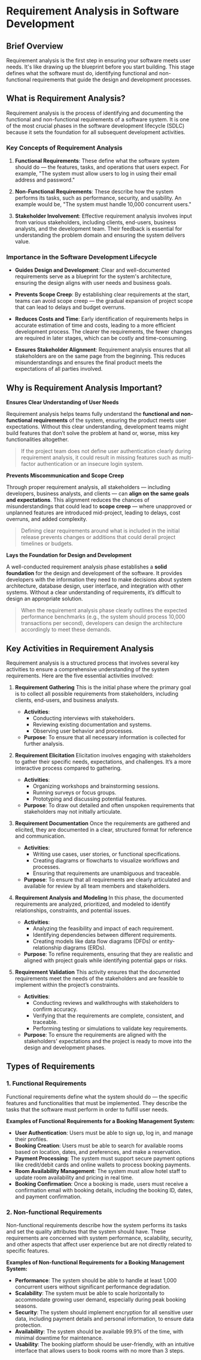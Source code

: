 # Requirement Analysis in Software Development
## Brief Overview

Requirement analysis is the first step in ensuring your software meets user needs. It's like drawing up the blueprint before you start building. This stage defines what the software must do, identifying functional and non-functional requirements that guide the design and development processes.

## What is Requirement Analysis?

Requirement analysis is the process of identifying and documenting the functional and non-functional requirements of a software system. It is one of the most crucial phases in the software development lifecycle (SDLC) because it sets the foundation for all subsequent development activities.

### Key Concepts of Requirement Analysis

1. **Functional Requirements**: These define what the software system should do — the features, tasks, and operations that users expect. For example, "The system must allow users to log in using their email address and password."

2. **Non-Functional Requirements**: These describe how the system performs its tasks, such as performance, security, and usability. An example would be, "The system must handle 10,000 concurrent users."

3. **Stakeholder Involvement**: Effective requirement analysis involves input from various stakeholders, including clients, end-users, business analysts, and the development team. Their feedback is essential for understanding the problem domain and ensuring the system delivers value.

### Importance in the Software Development Lifecycle

- **Guides Design and Development**: Clear and well-documented requirements serve as a blueprint for the system's architecture, ensuring the design aligns with user needs and business goals.
  
- **Prevents Scope Creep**: By establishing clear requirements at the start, teams can avoid scope creep — the gradual expansion of project scope that can lead to delays and budget overruns.

- **Reduces Costs and Time**: Early identification of requirements helps in accurate estimation of time and costs, leading to a more efficient development process. The clearer the requirements, the fewer changes are required in later stages, which can be costly and time-consuming.

- **Ensures Stakeholder Alignment**: Requirement analysis ensures that all stakeholders are on the same page from the beginning. This reduces misunderstandings and ensures the final product meets the expectations of all parties involved.

## Why is Requirement Analysis Important?

**Ensures Clear Understanding of User Needs**

Requirement analysis helps teams fully understand the **functional and non-functional requirements** of the system, ensuring the product meets user expectations. Without this clear understanding, development teams might build features that don’t solve the problem at hand or, worse, miss key functionalities altogether.

> If the project team does not define user authentication clearly during requirement analysis, it could result in missing features such as multi-factor authentication or an insecure login system.

**Prevents Miscommunication and Scope Creep**

Through proper requirement analysis, all stakeholders — including developers, business analysts, and clients — can **align on the same goals and expectations**. This alignment reduces the chances of misunderstandings that could lead to **scope creep** — where unapproved or unplanned features are introduced mid-project, leading to delays, cost overruns, and added complexity.

> Defining clear requirements around what is included in the initial release prevents changes or additions that could derail project timelines or budgets.

**Lays the Foundation for Design and Development**

A well-conducted requirement analysis phase establishes a **solid foundation** for the design and development of the software. It provides developers with the information they need to make decisions about system architecture, database design, user interface, and integration with other systems. Without a clear understanding of requirements, it’s difficult to design an appropriate solution.

> When the requirement analysis phase clearly outlines the expected performance benchmarks (e.g., the system should process 10,000 transactions per second), developers can design the architecture accordingly to meet these demands.

## Key Activities in Requirement Analysis

Requirement analysis is a structured process that involves several key activities to ensure a comprehensive understanding of the system requirements. Here are the five essential activities involved:

1. **Requirement Gathering**
   This is the initial phase where the primary goal is to collect all possible requirements from stakeholders, including clients, end-users, and business analysts.
   - **Activities**:
     - Conducting interviews with stakeholders.
     - Reviewing existing documentation and systems.
     - Observing user behavior and processes.
   - **Purpose**: To ensure that all necessary information is collected for further analysis.

2. **Requirement Elicitation**
   Elicitation involves engaging with stakeholders to gather their specific needs, expectations, and challenges. It’s a more interactive process compared to gathering.
   - **Activities**:
     - Organizing workshops and brainstorming sessions.
     - Running surveys or focus groups.
     - Prototyping and discussing potential features.
   - **Purpose**: To draw out detailed and often unspoken requirements that stakeholders may not initially articulate.

3. **Requirement Documentation**
   Once the requirements are gathered and elicited, they are documented in a clear, structured format for reference and communication.
   - **Activities**:
     - Writing use cases, user stories, or functional specifications.
     - Creating diagrams or flowcharts to visualize workflows and processes.
     - Ensuring that requirements are unambiguous and traceable.
   - **Purpose**: To ensure that all requirements are clearly articulated and available for review by all team members and stakeholders.

4. **Requirement Analysis and Modeling**
   In this phase, the documented requirements are analyzed, prioritized, and modeled to identify relationships, constraints, and potential issues.
   - **Activities**:
     - Analyzing the feasibility and impact of each requirement.
     - Identifying dependencies between different requirements.
     - Creating models like data flow diagrams (DFDs) or entity-relationship diagrams (ERDs).
   - **Purpose**: To refine requirements, ensuring that they are realistic and aligned with project goals while identifying potential gaps or risks.

5. **Requirement Validation**
   This activity ensures that the documented requirements meet the needs of the stakeholders and are feasible to implement within the project’s constraints.
   - **Activities**:
     - Conducting reviews and walkthroughs with stakeholders to confirm accuracy.
     - Verifying that the requirements are complete, consistent, and traceable.
     - Performing testing or simulations to validate key requirements.
   - **Purpose**: To ensure the requirements are aligned with the stakeholders' expectations and the project is ready to move into the design and development phases.

## Types of Requirements

### 1. **Functional Requirements**

Functional requirements define what the system should do — the specific features and functionalities that must be implemented. They describe the tasks that the software must perform in order to fulfill user needs.

**Examples of Functional Requirements for a Booking Management System:**
   - **User Authentication**: Users must be able to sign up, log in, and manage their profiles.
   - **Booking Creation**: Users must be able to search for available rooms based on location, dates, and preferences, and make a reservation.
   - **Payment Processing**: The system must support secure payment options like credit/debit cards and online wallets to process booking payments.
   - **Room Availability Management**: The system must allow hotel staff to update room availability and pricing in real time.
   - **Booking Confirmation**: Once a booking is made, users must receive a confirmation email with booking details, including the booking ID, dates, and payment confirmation.

### 2. **Non-functional Requirements**

Non-functional requirements describe how the system performs its tasks and set the quality attributes that the system should have. These requirements are concerned with system performance, scalability, security, and other aspects that affect user experience but are not directly related to specific features.

**Examples of Non-functional Requirements for a Booking Management System:**
   - **Performance**: The system should be able to handle at least 1,000 concurrent users without significant performance degradation.
   - **Scalability**: The system must be able to scale horizontally to accommodate growing user demand, especially during peak booking seasons.
   - **Security**: The system should implement encryption for all sensitive user data, including payment details and personal information, to ensure data protection.
   - **Availability**: The system should be available 99.9% of the time, with minimal downtime for maintenance.
   - **Usability**: The booking platform should be user-friendly, with an intuitive interface that allows users to book rooms with no more than 3 steps.

